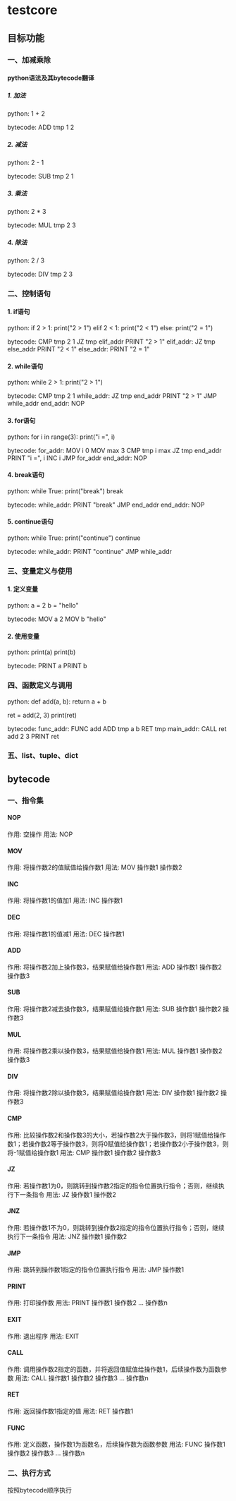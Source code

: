 # testcore

## 目标功能

### 一、加减乘除

#### python语法及其bytecode翻译

##### 1. 加法
python:
1 + 2

bytecode:
ADD tmp 1 2

##### 2. 减法
python:
2 - 1

bytecode:
SUB tmp 2 1

##### 3. 乘法
python:
2 * 3

bytecode:
MUL tmp 2 3

##### 4. 除法
python:
2 / 3

bytecode:
DIV tmp 2 3

### 二、控制语句

#### 1. if语句
python:
if 2 > 1:
    print("2 > 1")
elif 2 < 1:
    print("2 < 1")
else:
    print("2 = 1")

bytecode:
CMP tmp 2 1
JZ tmp elif_addr
PRINT "2 > 1"
elif_addr:
JZ tmp else_addr
PRINT "2 < 1"
else_addr:
PRINT "2 = 1"

#### 2. while语句
python:
while 2 > 1:
    print("2 > 1")

bytecode:
CMP tmp 2 1
while_addr:
JZ tmp end_addr
PRINT "2 > 1"
JMP while_addr
end_addr:
NOP

#### 3. for语句
python:
for i in range(3):
    print("i =", i)

bytecode:
for_addr:
MOV i 0
MOV max 3
CMP tmp i max
JZ tmp end_addr
PRINT "i =", i
INC i
JMP for_addr
end_addr:
NOP

#### 4. break语句
python:
while True:
    print("break")
    break

bytecode:
while_addr:
PRINT "break"
JMP end_addr
end_addr:
NOP

#### 5. continue语句
python:
while True:
    print("continue")
    continue

bytecode:
while_addr:
PRINT "continue"
JMP while_addr

### 三、变量定义与使用

#### 1. 定义变量
python:
a = 2
b = "hello"

bytecode:
MOV a 2
MOV b "hello"

#### 2. 使用变量
python:
print(a)
print(b)

bytecode:
PRINT a
PRINT b

### 四、函数定义与调用
python:
def add(a, b):
    return a + b

ret = add(2, 3)
print(ret)

bytecode:
func_addr:
FUNC add
ADD tmp a b
RET tmp
main_addr:
CALL ret add 2 3
PRINT ret

### 五、list、tuple、dict

## bytecode

### 一、指令集

#### NOP
作用: 空操作
用法: NOP

#### MOV
作用: 将操作数2的值赋值给操作数1
用法: MOV 操作数1 操作数2

#### INC
作用: 将操作数1的值加1
用法: INC 操作数1

#### DEC
作用: 将操作数1的值减1
用法: DEC 操作数1

#### ADD
作用: 将操作数2加上操作数3，结果赋值给操作数1
用法: ADD 操作数1 操作数2 操作数3

#### SUB
作用: 将操作数2减去操作数3，结果赋值给操作数1
用法: SUB 操作数1 操作数2 操作数3

#### MUL
作用: 将操作数2乘以操作数3，结果赋值给操作数1
用法: MUL 操作数1 操作数2 操作数3

#### DIV
作用: 将操作数2除以操作数3，结果赋值给操作数1
用法: DIV 操作数1 操作数2 操作数3

#### CMP
作用: 比较操作数2和操作数3的大小，若操作数2大于操作数3，则将1赋值给操作数1；若操作数2等于操作数3，则将0赋值给操作数1；若操作数2小于操作数3，则将-1赋值给操作数1
用法: CMP 操作数1 操作数2 操作数3

#### JZ
作用: 若操作数1为0，则跳转到操作数2指定的指令位置执行指令；否则，继续执行下一条指令
用法: JZ 操作数1 操作数2

#### JNZ
作用: 若操作数1不为0，则跳转到操作数2指定的指令位置执行指令；否则，继续执行下一条指令
用法: JNZ 操作数1 操作数2

#### JMP
作用: 跳转到操作数1指定的指令位置执行指令
用法: JMP 操作数1

#### PRINT
作用: 打印操作数
用法: PRINT 操作数1 操作数2 ... 操作数n

#### EXIT
作用: 退出程序
用法: EXIT

#### CALL
作用: 调用操作数2指定的函数，并将返回值赋值给操作数1，后续操作数为函数参数
用法: CALL 操作数1 操作数2 操作数3 ... 操作数n

#### RET
作用: 返回操作数1指定的值
用法: RET 操作数1

#### FUNC
作用: 定义函数，操作数1为函数名，后续操作数为函数参数
用法: FUNC 操作数1 操作数2 操作数3 ... 操作数n

### 二、执行方式
按照bytecode顺序执行